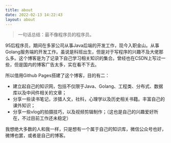 ```yaml
---
title: about
date: 2022-02-13 14:22:43
layout: about
---
```

> 一句话总结：最不像程序员的程序员。

95后程序员，期间在多家公司从事Java后端的开发工作，现今入职金山。从事Golang服务端的开发工作。虽说是科班出生，但是对于写程序的兴趣不及大佬那么多。这个博客是为了记录下自己学习相关知识的集合。曾经也在CSDN上写过一些，但是国内的博客广告太多，实在看不下去。

所以借用Github Pages搭建了这个博客，目的有二：

+ 建立起自己的知识网，包括不仅限于Java、Golang、工程类、分布式、数据库以及中间件相关的文章；
+ 分享一些读书笔记，涉猎人文，社科，心理学以及历史相关书籍。丰富自己的课外知识；
+ 分享一些vlog的拍摄技巧，以及视频剪辑制作；（这也是自己的兴趣爱好所在，不过目前工作还未稳定）

我想绝大多数的人和我一样，只是想有一个属于自己的知识库，微信公众号也好，微博也罢，或者是自己的博客。
